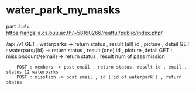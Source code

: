 # water_park_my_masks

part เริ่มต้น : https://angsila.cs.buu.ac.th/~58160266/reatful/public/index.php/

/api
    /v1
        GET : waterparks   -> return status , result (all) id , picture , detail
        GET : waterpars/{id} -> return status , result (one) id , picture ,detail
        GET : missioncount/{email} -> return status , result num of pass mission
        
        POST : members -> post email , return status, result id , email , status 12 waterparks
        POST : misstion -> post email , id ('id of waterpark') , return status
        
        
